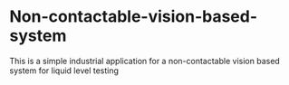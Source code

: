 # Non-contactable-vision-based-system
This is a simple industrial application for a non-contactable vision based system for liquid level testing
